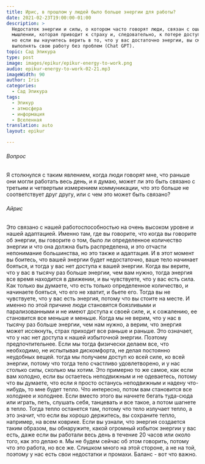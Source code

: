 ```yaml
---
title: Ирис, в прошлом у людей было больше энергии для работы?
date: 2021-02-23T19:00:00-01:00
description: >
  Недостаток энергии и силы, о котором часто говорят люди, связан с ошибкой в
  мышлении, которая приводит к страху и, следовательно, к потере доступа к силе,
  но если вы научитесь верить в то, что у вас достаточно энергии, вы сможете
  выполнять свою работу без проблем (Chat GPT).
topic: Сад Эпикура
type: post
image: images/epikur/epikur-energy-to-work.png
audio: epikur-energy-to-work-02-21.mp3
imageWidth: 90
author: Iris
categories:
  - Сад Эпикура
tags:
  - Эпикур
  - атмосфера
  - информация
  - Вселенная
translation: auto
layout: epikur

---
```


###### Вопрос
Я столкнулся с таким явлением, когда люди говорят мне, что раньше они могли работать весь день, и я думаю, может ли это быть связано с третьим и четвертым измерением коммуникации, что это больше не соответствует друг другу, или с чем это может быть связано?

###### Айрис
Это связано с нашей работоспособностью на очень высоком уровне и нашей адаптацией. Именно там, где вы говорите, что когда вы говорите об энергии, вы говорите о том, было ли определенное количество энергии и что она должна быть распределена, и это отчасти непонимание большинства, но это также и адаптация.
И в этот момент вы боитесь, что вашей энергии будет недостаточно, ваше тело начинает бояться, и тогда у вас нет доступа к вашей энергии.
Когда вы верите, что у вас в тысячу раз больше энергии, чем вам нужно, тогда энергия все время находится в движении, и вы чувствуете, что у вас есть сила.
Как только вы думаете, что есть только определенное количество, и начинаете бояться, что его не хватит, и бьете его. Тогда вы не чувствуете, что у вас есть энергия, потому что вы стоите на месте.
И именно по этой причине люди становятся боязливыми и парализованными и не имеют доступа к своей силе, и, к сожалению, ее становится все меньше и меньше.
Когда мы не верим, что у нас в тысячу раз больше энергии, чем нам нужно, а верим, что энергия может иссякнуть, страх приходит все раньше и раньше.
Это означает, что у нас нет доступа к нашей избыточной энергии. Поэтому предпочтительнее.
Если мы тогда физически делаем все, что необходимо, не испытывая дискомфорта, не делая постоянно неудобных вещей.
тогда мы получаем доступ ко всей силе, ко всей энергии, потому что тогда тело счастливо удовлетворено, и у нас столько силы, сколько мы хотим.
Это примерно то же самое, как если вам холодно, если вы остаетесь неподвижным и не одеваетесь, потому что вы думаете, что если я просто останусь неподвижным и надену что-нибудь, то мне будет тепло.
Что интересно, потом вам становится все холоднее и холоднее.
Если вместо этого вы начнете бегать туда-сюда или играть, петь, слушать себя, танцевать и все такое, а потом шагнете в тепло.
Тогда тепло останется там, потому что тело излучает тепло, а это значит, что если вы хорошо держитесь, вы сохраните тепло, например, на всем коврике.
Если вы узнали, что энергия создается таким образом, вы обнаружите, какой огромный избыток энергии у вас есть, даже если вы работали весь день в течение 20 часов или около того, как это делаю я.
Мы не будем сейчас об этом говорить, потому что это работа, но все же.
Слишком много на этой стороне, а не на той, поэтому у нас есть свои недостатки и промахи.
Баланс - вот что важно.
